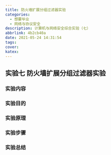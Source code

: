 ```yaml
---
title: 防火墙扩展分组过滤器实验
categories:
  - 想要毕业
  - 网络与协议安全
description: 计算机与网络安全综合实验（七）
abbrlink: 4b2cb40a
date: 2021-05-24 14:31:54
tags:
cover:
katex:
---
```


## 实验七 防火墙扩展分组过滤器实验

### 实验内容

### 实验目的

### 实验原理

### 实验步骤

### 实验总结


